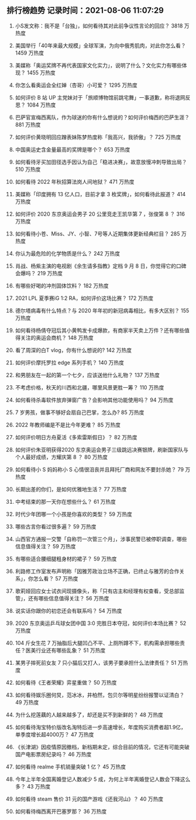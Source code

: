 
## 排行榜趋势 记录时间：2021-08-06 11:07:29
  
  1. 小S发文称：我不是「台独」，如何看待其对此前争议性言论的回应？ 3818 万热度
    
  2. 美国举行「40年来最大规模」全球军演，为向中俄秀肌肉，对此你怎么看？ 1459 万热度
    
  3. 美媒称「奥运奖牌不再代表国家文化实力」，说明了什么？文化实力有哪些体现？ 1455 万热度
    
  4. 你怎么看奥运会全红婵（杏哥）小可爱？ 1295 万热度
    
  5. 如何评价 B 站 UP 主党妹对于「旅顺博物馆前跳宅舞」一事道歉，称将退网反思？ 1084 万热度
    
  6. 巴萨官宣梅西离队，作为球迷的你有什么想说的？如何评价梅西的巴萨生涯？ 881 万热度
    
  7. 如何评价黄晓明回应蹭表妹陈梦热度称「我高兴，我骄傲」？ 725 万热度
    
  8. 中国奥运史含金量最高的奖牌是哪个？ 653 万热度
    
  9. 如何看待牙买加田径选手因认为自己「稳进决赛」，故意放慢冲刺导致出局？ 510 万热度
    
  10. 如何看待 2022 年秋招算法岗人间地狱？ 471 万热度
    
  11. 美媒称「印度拥有 13 亿人口，目前才拿 3 枚奖牌」，如何看待此报道？ 414 万热度
    
  12. 如何评价 2020 东京奥运会男子 20 公里竞走王凯华第 7 ，张俊第 8 ？ 316 万热度
    
  13. 如何看待小苍、Miss、JY、小智、7号等人近期集体更新经典栏目？ 285 万热度
    
  14. 你认为最危险的化学物质是什么？ 242 万热度
    
  15. 肖战、杨紫主演的电视剧《余生请多指教》定档 9 月 8 日，你觉得它的口碑会爆吗？ 219 万热度
    
  16. 有哪些好喝的冲剂固体饮料？ 182 万热度
    
  17. 2021 LPL 夏季赛iG 1:2 RA，如何评价这场比赛？ 172 万热度
    
  18. 德尔塔病毒有什么特点？与 2020 年年初的新冠病毒相比，有多大区别？ 155 万热度
    
  19. 如何看待杨倩夺冠后其小黄鸭发卡成爆款，有商家半天卖上万件？还有哪些值得关注的奥运会商机？ 148 万热度
    
  20. 看了周深的白T vlog，你有什么想说的? 142 万热度
    
  21. 如何评价摩托罗拉 edge 系列手机？ 140 万热度
    
  22. 和男朋友在一起的第一个七夕，应该送他什么礼物？ 137 万热度
    
  23. 不考虑价格，秋天的川西和北疆，哪里风景更胜一筹？ 110 万热度
    
  24. 如何看待杀毒软件放弃弹窗广告？会影响其他功能使用吗？ 94 万热度
    
  25. 7 岁男孩，做事不够好会扇自己巴掌，怎么办? 85 万热度
    
  26. 2022 年教师编是不是比今年更难？ 85 万热度
    
  27. 如何评价明日方舟夏活《多索雷斯假日》？ 82 万热度
    
  28. 如何评价朱亚明获得2020 东京奥运会男子三级跳远决赛银牌，刷新国家队与个人最好成绩，方耀庆第 8 ？ 80 万热度
    
  29. 如何看待小 S 妈妈称小 S 心情很沮丧并且拜托厂商和网友不要封杀她？ 79 万热度
    
  30. 长期出差的你们，是如何优雅地生活？ 77 万热度
    
  31. 中考结束的那一天你在想些什么？ 61 万热度
    
  32. 时代少年团哪一个小孩是你喜欢的类型？ 59 万热度
    
  33. 哪些古言你看过很多遍？ 59 万热度
    
  34. 山西官方通报一交警「自称罚一次管三个月」，涉事民警已被停职调查，哪些信息值得关注？ 59 万热度
    
  35. 有哪些适合腰细腿粗身材的裙子？ 59 万热度
    
  36. 利路修工作室发布声明称「因雅芳政治立场不正确，已终止与雅芳的合作关系」，你怎么看？ 57 万热度
    
  37. 歌莉娅回应女士试衣间现摄像头，称「只有店主和经理有权查看，受总部监管」，还有哪些信息值得关注？ 56 万热度
    
  38. 说实话你跟你的初恋还会有联系吗？ 54 万热度
    
  39. 2020 东京奥运乒乓球女团中国 3:0 完胜日本夺冠，如何评价本场比赛？ 52 万热度
    
  40. 104 斤女生花 7 万抽脂后大腿凹凸不平、上厕所蹲不下，机构需承担哪些责任？医美行业还有哪些乱象？ 51 万热度
    
  41. 某男子摔死前女友 7 只小猫后又打人，该男子要承担什么法律责任？ 51 万热度
    
  42. 如何看待《王者荣耀》弈星重做？ 50 万热度
    
  43. 如何看待娱乐圈何炅，范冰冰，井柏然，包贝尔等明星纷纷报警以证清白？ 49 万热度
    
  44. 为什么挖莲藕的人越来越多了，却还是买不到新鲜的？ 48 万热度
    
  45. 如何看待淘宝特价版改名淘特后进一步高速增长，年度购买消费者超1.9亿，单季度增长超4000万？ 47 万热度
    
  46. 《长津湖》因疫情原因撤档，新档期未定，综合目前的情况，它还有可能突破国产电影票房纪录吗？ 46 万热度
    
  47. 如何看待 realme 手机销量突破 1 亿？ 45 万热度
    
  48. 今年上半年全国离婚登记人数减少 5 成，为何上半年离婚登记人数会下降这么多？ 43 万热度
    
  49. 如何看待 steam 售价 31 元的国产游戏《还我河山》？ 40 万热度
    
  50. 如何看待梅西离开巴塞罗那？ 36 万热度
    